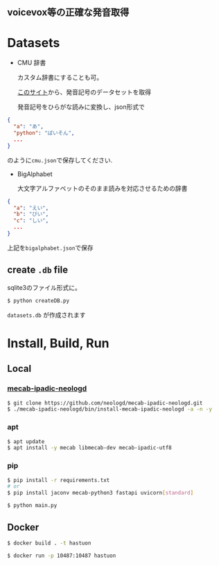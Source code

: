 ## voicevox等の正確な発音取得


# Datasets

* CMU 辞書
  
  カスタム辞書にすることも可。

  [このサイト](http://www.speech.cs.cmu.edu/cgi-bin/cmudict)から、発音記号のデータセットを取得

  発音記号をひらがな読みに変換し、json形式で
```json
{
  "a": "あ",
  "python": "ぱいそん",
  ...
}
```
  のように`cmu.json`で保存してください.

* BigAlphabet

  大文字アルファベットのそのまま読みを対応させるための辞書
```json
{
  "a": "えい",
  "b": "びい",
  "c": "しい",
  ...
}
```
  上記を`bigalphabet.json`で保存

## create `.db` file

sqlite3のファイル形式に。

```sh
$ python createDB.py
```

`datasets.db` が作成されます

# Install, Build, Run

## Local

### [mecab-ipadic-neologd](https://github.com/neologd/mecab-ipadic-neologd)
```sh
$ git clone https://github.com/neologd/mecab-ipadic-neologd.git
$ ./mecab-ipadic-neologd/bin/install-mecab-ipadic-neologd -a -n -y
```

### apt
```sh
$ apt update
$ apt install -y mecab libmecab-dev mecab-ipadic-utf8
```

### pip
```sh
$ pip install -r requirements.txt
# or
$ pip install jaconv mecab-python3 fastapi uvicorn[standard]
```

```sh
$ python main.py
```

## Docker

```sh
$ docker build . -t hastuon
```
```sh
$ docker run -p 10487:10487 hastuon
```